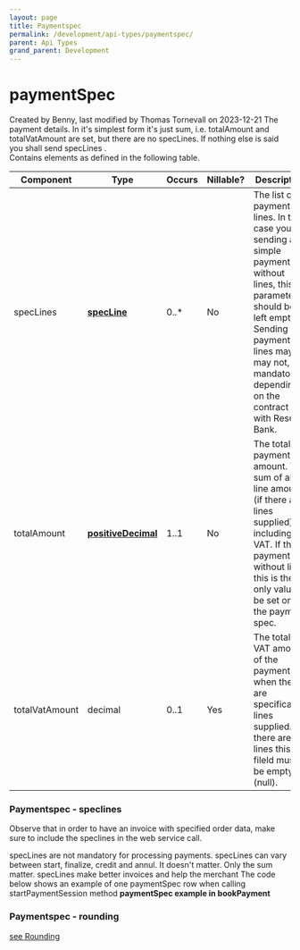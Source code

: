 ```yaml
---
layout: page
title: Paymentspec
permalink: /development/api-types/paymentspec/
parent: Api Types
grand_parent: Development
---
```




# paymentSpec 
Created by Benny, last modified by Thomas Tornevall on 2023-12-21
The payment details. In it's simplest form it's just sum, i.e.
totalAmount and totalVatAmount are set, but there are no specLines. If
nothing else is said you shall send specLines .  
Contains elements as defined in the following table.
  
| Component      | Type                                                | Occurs | Nillable? | Description                                                                                                                                                                                                                  |
|----------------|-----------------------------------------------------|--------|-----------|------------------------------------------------------------------------------------------------------------------------------------------------------------------------------------------------------------------------------|
| specLines      | **[specLine](specLine_1475703.html)**               | 0..\*  | No        | The list of payment lines. In the case you're sending a simple payment, without lines, this parameter should be left empty. Sending payment lines may, or may not, be mandatory, depending on the contract with Resurs Bank. |
| totalAmount    | **[positiveDecimal](Simple-Types..._1475653.html)** | 1..1   | No        | The total payment amount. The sum of all line amounts (if there are lines supplied) including VAT. If this payment is without lines this is the only value to be set on the payment spec.                                    |
| totalVatAmount | decimal                                             | 0..1   | Yes       | The total VAT amount of the payment when there are specification lines supplied. If there are no lines this fileld must be empty (null).                                                                                     |
  
### Paymentspec - speclines
Observe that in order to have an invoice with specified order data, make
sure to include the speclines in the web service call.
  
specLines are not mandatory for processing payments.
specLines can vary between start, finalize, credit and annul. It doesn't
matter. Only the sum matter.
specLines make better invoices and help the merchant
The code below shows an example of one paymentSpec row when calling
startPaymentSession method
**paymentSpec example in bookPayment**
  
### Paymentspec - rounding
[see Rounding](Rounding_3441165.html)
  
  

